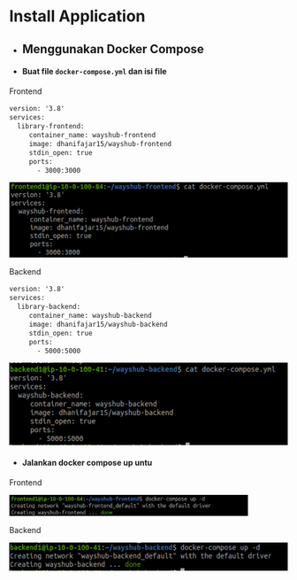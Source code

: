 # Install Application

* ## Menggunakan Docker Compose
* #### Buat file `docker-compose.yml` dan isi file
Frontend
```
version: '3.8'
services:
  library-frontend:
     container_name: wayshub-frontend
     image: dhanifajar15/wayshub-frontend
     stdin_open: true
     ports:
       - 3000:3000

```
![01](assets/Selection_699.png)


Backend
```
version: '3.8'
services:
  library-backend:
     container_name: wayshub-backend
     image: dhanifajar15/wayshub-backend
     stdin_open: true
     ports:
       - 5000:5000

```
![01](assets/Selection_697.png)

* #### Jalankan docker compose up untu
Frontend


![03](assets/Selection_696.png)


Backend


![04](assets/Selection_698.png)